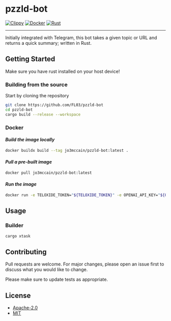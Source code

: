 # pzzld-bot

[![Clippy](https://github.com/FL03/tldr/actions/workflows/clippy.yml/badge.svg)](https://github.com/FL03/tldr/actions/workflows/clippy.yml)
[![Docker](https://github.com/FL03/tldr/actions/workflows/docker.yml/badge.svg)](https://github.com/FL03/tldr/actions/workflows/docker.yml)
[![Rust](https://github.com/FL03/tldr/actions/workflows/rust.yml/badge.svg)](https://github.com/FL03/tldr/actions/workflows/rust.yml)

***

Initially integrated with Telegram, this bot takes a given topic or URL and returns a quick summary; written in Rust.

## Getting Started

Make sure you have rust installed on your host device!

### Building from the source

Start by cloning the repository

```bash
git clone https://github.com/FL03/pzzld-bot
cd pzzld-bot
cargo build --release --workspace
```

### Docker

#### *Build the image locally*

```bash
docker buildx build --tag jo3mccain/pzzld-bot:latest .
```

#### *Pull a pre-built image*

```bash
docker pull jo3mccain/pzzld-bot:latest
```

#### *Run the image*

```bash
docker run -e TELOXIDE_TOKEN="${TELOXIDE_TOKEN}" -e OPENAI_API_KEY="${OPENAI_API_KEY}" -P jo3mccain/pzzld-bot:latest
```

## Usage

### Builder

```rust
cargo xtask
```

## Contributing

Pull requests are welcome. For major changes, please open an issue first
to discuss what you would like to change.

Please make sure to update tests as appropriate.

## License

- [Apache-2.0](https://choosealicense.com/licenses/apache-2.0/)
- [MIT](https://choosealicense.com/licenses/mit/)
